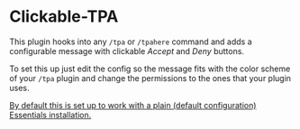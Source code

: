 # Clickable-TPA

This plugin hooks into any `/tpa` or `/tpahere` command and adds a configurable message with clickable *Accept* and *Deny* buttons.

To set this up just edit the config so the message fits with the color scheme of your `/tpa` plugin and change the permissions to the ones that your plugin uses.

[By default this is set up to work with a plain (default configuration) Essentials installation.](https://github.com/PerceiveDev/Clickable-TPA/blob/master/src/main/resources/config.yml)

